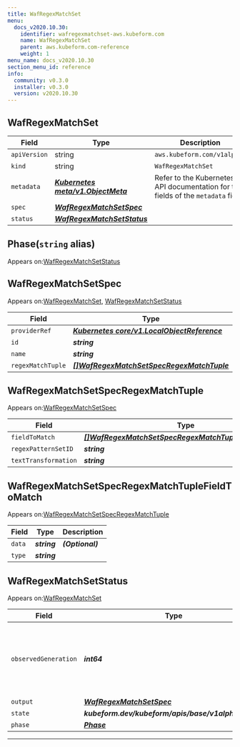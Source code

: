 ```yaml
---
title: WafRegexMatchSet
menu:
  docs_v2020.10.30:
    identifier: wafregexmatchset-aws.kubeform.com
    name: WafRegexMatchSet
    parent: aws.kubeform.com-reference
    weight: 1
menu_name: docs_v2020.10.30
section_menu_id: reference
info:
  community: v0.3.0
  installer: v0.3.0
  version: v2020.10.30
---
```


## WafRegexMatchSet
| Field | Type | Description |
| ------ | ----- | ----------- |
| `apiVersion` | string | `aws.kubeform.com/v1alpha1` |
|    `kind` | string | `WafRegexMatchSet` |
| `metadata` | ***[Kubernetes meta/v1.ObjectMeta](https://v1-18.docs.kubernetes.io/docs/reference/generated/kubernetes-api/v1.18/#objectmeta-v1-meta)***|Refer to the Kubernetes API documentation for the fields of the `metadata` field.|
| `spec` | ***[WafRegexMatchSetSpec](#wafregexmatchsetspec)***||
| `status` | ***[WafRegexMatchSetStatus](#wafregexmatchsetstatus)***||
## Phase(`string` alias)

Appears on:[WafRegexMatchSetStatus](#wafregexmatchsetstatus)

## WafRegexMatchSetSpec

Appears on:[WafRegexMatchSet](#wafregexmatchset), [WafRegexMatchSetStatus](#wafregexmatchsetstatus)

| Field | Type | Description |
| ------ | ----- | ----------- |
| `providerRef` | ***[Kubernetes core/v1.LocalObjectReference](https://v1-18.docs.kubernetes.io/docs/reference/generated/kubernetes-api/v1.18/#localobjectreference-v1-core)***||
| `id` | ***string***||
| `name` | ***string***||
| `regexMatchTuple` | ***[[]WafRegexMatchSetSpecRegexMatchTuple](#wafregexmatchsetspecregexmatchtuple)***| ***(Optional)*** |
## WafRegexMatchSetSpecRegexMatchTuple

Appears on:[WafRegexMatchSetSpec](#wafregexmatchsetspec)

| Field | Type | Description |
| ------ | ----- | ----------- |
| `fieldToMatch` | ***[[]WafRegexMatchSetSpecRegexMatchTupleFieldToMatch](#wafregexmatchsetspecregexmatchtuplefieldtomatch)***||
| `regexPatternSetID` | ***string***||
| `textTransformation` | ***string***||
## WafRegexMatchSetSpecRegexMatchTupleFieldToMatch

Appears on:[WafRegexMatchSetSpecRegexMatchTuple](#wafregexmatchsetspecregexmatchtuple)

| Field | Type | Description |
| ------ | ----- | ----------- |
| `data` | ***string***| ***(Optional)*** |
| `type` | ***string***||
## WafRegexMatchSetStatus

Appears on:[WafRegexMatchSet](#wafregexmatchset)

| Field | Type | Description |
| ------ | ----- | ----------- |
| `observedGeneration` | ***int64***| ***(Optional)*** Resource generation, which is updated on mutation by the API Server.|
| `output` | ***[WafRegexMatchSetSpec](#wafregexmatchsetspec)***| ***(Optional)*** |
| `state` | ***kubeform.dev/kubeform/apis/base/v1alpha1.State***| ***(Optional)*** |
| `phase` | ***[Phase](#phase)***| ***(Optional)*** |
---
